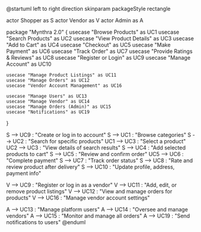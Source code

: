 @startuml
left to right direction
skinparam packageStyle rectangle

actor Shopper as S
actor Vendor as V
actor Admin as A

package "Mynthra 2.0" {
    usecase "Browse Products" as UC1
    usecase "Search Products" as UC2
    usecase "View Product Details" as UC3
    usecase "Add to Cart" as UC4
    usecase "Checkout" as UC5
    usecase "Make Payment" as UC6
    usecase "Track Order" as UC7
    usecase "Provide Ratings & Reviews" as UC8
    usecase "Register or Login" as UC9
    usecase "Manage Account" as UC10

    usecase "Manage Product Listings" as UC11
    usecase "Manage Orders" as UC12
    usecase "Vendor Account Management" as UC16

    usecase "Manage Users" as UC13
    usecase "Manage Vendor" as UC14
    usecase "Manage Orders (Admin)" as UC15
    usecase "Notifications" as UC19
}

S --> UC9 : "Create or log in to account"
S --> UC1 : "Browse categories"
S --> UC2 : "Search for specific products"
UC1 --> UC3 : "Select a product"
UC2 --> UC3 : "View details of search results"
S --> UC4 : "Add selected products to cart"
S --> UC5 : "Review and confirm order"
UC5 --> UC6 : "Complete payment"
S --> UC7 : "Track order status"
S --> UC8 : "Rate and review product after delivery"
S --> UC10 : "Update profile, address, payment info"

V --> UC9 : "Register or log in as a vendor"
V --> UC11 : "Add, edit, or remove product listings"
V --> UC12 : "View and manage orders for products"
V --> UC16 : "Manage vendor account settings"

A --> UC13 : "Manage platform users"
A --> UC14 : "Oversee and manage vendors"
A --> UC15 : "Monitor and manage all orders"
A --> UC19 : "Send notifications to users"
@enduml
